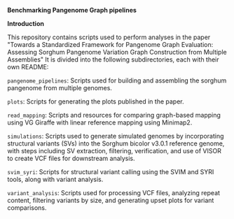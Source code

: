 **Benchmarking Pangenome Graph pipelines**

**Introduction**

This repository contains scripts used to perform analyses in the paper "Towards a Standardized Framework for Pangenome Graph Evaluation: Assessing Sorghum Pangenome Variation Graph Construction from Multiple Assemblies" It is divided into the following subdirectories, each with their own README:

`pangenome_pipelines`: Scripts used for building and assembling the sorghum pangenome from multiple genomes.

`plots`: Scripts for generating the plots published in the paper.

`read_mapping`:  Scripts and resources for comparing graph-based mapping using VG Giraffe with linear reference mapping using Minimap2.

`simulations`: Scripts used to generate simulated genomes by incorporating structural variants (SVs) into the Sorghum bicolor v3.0.1 reference genome, with steps including SV extraction, filtering, verification, and use of VISOR to create VCF files for downstream analysis.

`svim_syri`: Scripts for structural variant calling using the SVIM and SYRI tools, along with variant analysis.

`variant_analysis`: Scripts used for processing VCF files, analyzing repeat content, filtering variants by size, and generating upset plots for variant comparisons.
